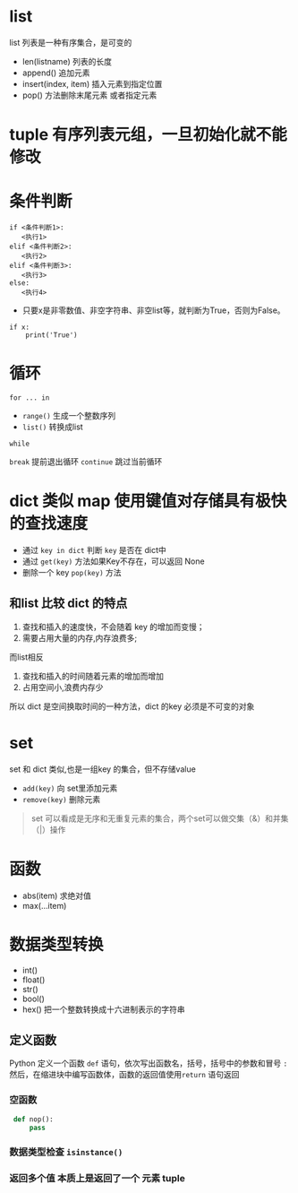 # list
list 列表是一种有序集合，是可变的
 
- len(listname) 列表的长度
- append() 追加元素
- insert(index, item) 插入元素到指定位置 
- pop() 方法删除末尾元素 或者指定元素

# tuple 有序列表元组，一旦初始化就不能修改


# 条件判断
 ```
 if <条件判断1>:
    <执行1>
elif <条件判断2>:
    <执行2>
elif <条件判断3>:
    <执行3>
else:
    <执行4>
```    
- 只要x是非零数值、非空字符串、非空list等，就判断为True，否则为False。
```
if x:
    print('True')
```

# 循环

`for ... in`

- `range()` 生成一个整数序列
- `list()` 转换成list

`while`

`break` 提前退出循环
`continue` 跳过当前循环

# dict 类似 map 使用键值对存储具有极快的查找速度
- 通过 `key in dict` 判断 `key` 是否在 dict中
- 通过 `get(key)` 方法如果Key不存在，可以返回 None
- 删除一个 key `pop(key)` 方法 

## 和list 比较 dict 的特点
  1. 查找和插入的速度快，不会随着 key 的增加而变慢；
  2. 需要占用大量的内存,内存浪费多;

  而list相反
  1. 查找和插入的时间随着元素的增加而增加
  2. 占用空间小,浪费内存少

  所以 dict 是空间换取时间的一种方法，dict 的key 必须是不可变的对象

  # set

  set 和 dict 类似,也是一组key 的集合，但不存储value

  - `add(key)` 向 set里添加元素
  - `remove(key)` 删除元素

  > set 可以看成是无序和无重复元素的集合，两个set可以做交集（&）和并集（|）操作


  # 函数
  - abs(item) 求绝对值
  - max(...item)

  # 数据类型转换
  - int()
  - float()
  - str()
  - bool() 
  - hex() 把一个整数转换成十六进制表示的字符串

  ## 定义函数

  Python 定义一个函数 `def` 语句，依次写出函数名，括号，括号中的参数和冒号 `:` 然后，在缩进块中编写函数体，函数的返回值使用`return` 语句返回
  

  ### 空函数
  ```python
   def nop():
       pass

  ```

  ### 数据类型检查 `isinstance()` 

  ### 返回多个值 本质上是返回了一个 元素 tuple
